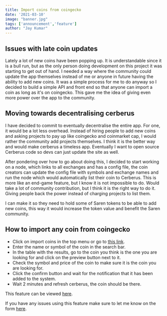 ```yaml
---
title: Import coins from coingecko
date: '2021-03-10'
image: "banner.jpg"
tags: ['announcement','feature']
author: "Jay Kumar"
---
```


Issues with late coin updates
-----------

Lately a lot of new coins have been popping up. It is understandable since it is a bull run, but as the only person doing development on this project it was starting to get out of hand.
I needed a way where the community could update the app themselves instead of me or anyone in future having the ability to add new coins. It was a simple process for me to do anyway so I decided to build a simple API and front end so that
anyone can import a coin as long as it's on coingecko. This gave me the idea of giving even more power over the app to the community.

Moving towards decentralising cerberus
-----------

I have decided to commit to eventually decentralise the entire app. For one, it would be a lot less overhead. Instead of hiring people to add new coins and asking projects to pay up like coingecko and coinmarket cap,
I would rather the community add projects themselves. I think it is the better way and would make cerberus a timeless app. Eventually I want to open source Cerberus code so 
devs can just update the site as well.

After pondering over how to go about doing this, I decided to start working on a node, which links to all exchanges and has a config file, the coin creators can update the config file with symbols and exchange names and run the node which
would automatically list their coin to Cerberus. This is more like an end-game feature, but I know it is not impossible to do. Would take a lot of community contribution, but I think it is the right way to do it.
Giving people back the power instead of charging projects to list them. 

I can make it so they need to hold some of Saren tokens to be able to add new coins, this way it would increase the token value and benefit the Saren community.

How to import any coin from coingecko
---------------------------

* Click on import coins in the top menu or go to [this link](https://cerberus.saren.io/add).
* Enter the name or symbol of the coin in the search bar.
* In the table with the results, go to the coin you think is the one you are looking for and click on the preview button next to it.
* Check the symbol and price of the coin to make sure it is the coin you are looking for.
* Click the confirm button and wait for the notification that it has been added to the system.
* Wait 2 minutes and refresh cerberus, the coin should be there.

This feature can be viewed [here](https://cerberus.saren.io/add).

If you have any issues using this feature make sure to let me know on the form [here](https://saren.io/#contact).